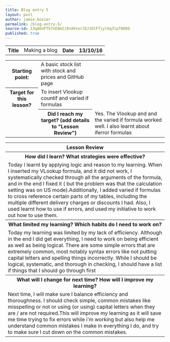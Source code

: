 ```yaml
---
title: Blog entry 5
layout: post
author: jamie.bozier
permalink: /blog-entry-5/
source-id: 13qAbnPTk7nE8mIi9nXkterlDJ16lFTiyl6q3lpT8KKQ
published: true
---
```

<table>
  <tr>
    <th>Title</th>
    <td>Making a blog</to>
    <th>Date</th>
    <th>13/10/16</th>
  </tr>
</table>


<table>
  <tr>
    <th>Starting point:</th>
    <td>A basic stock list with stock and prices and GitHub page</td>
  </tr>
  <tr>
    <th>Target for this lesson?</th>
    <td>To insert Vlookup countif and varied if formulas</td>
  </tr>
  <tr>
    <td>
    <th>Did I reach my target? 
(add details to "Lesson Review")</th>
    <td> Yes. The Vlookup and and the varied if formula worked well. I also learnt about iferror formulas</td>
  </tr>
</table>


<table>
  <tr>
    <th>Lesson Review</th>
  </tr>
  <tr>
    <th>How did I learn? What strategies were effective? </th>
  </tr>
  <tr>
    <td>Today I learnt by applying logic and reason to my learning. When I inserted my VLookup formula, and it did not work, I systematically checked through all the arguments of the formula, and in the end I fixed it ( but the problem was that the calculation setting was on US mode).Additionally, I added varied if formulas to cross reference certain parts of my tables, including the multiple different delivery charges or discounts I had. Also, I used learnt how to use if errors, and used my initiative to work out how to use them.</td>
  </tr>
  <tr>
    <th>What limited my learning? Which habits do I need to work on? </th>
  </tr>
  <tr>
    <td>Today my learning was limited by my lack of efficiency. Although in the end I did get everything, I need to work on being efficient as well as being logical. There are some simple errors that are extremely common, most notably syntax errors like not putting capital letters and spelling things incorrectly. While I should be logical, systematic, and thorough in checking, I should have a list if things that I should go through first</td>
  </tr>
  <tr>
    <th>What will I change for next time? How will I improve my learning?</th>
  </tr>
  <tr>
    <td>Next time, I will make sure I balance efficiency and thoroughness. I should check simple, common mistakes like misspelling or not or using (or using) capital letters when they are / are not required.This will improve my learning as it will save me time trying to fix errors while i'm working but also help me understand common mistakes I make in everything I do, and try to make sure I cut down on  the common mistakes.</td>
  </tr>
</table>


